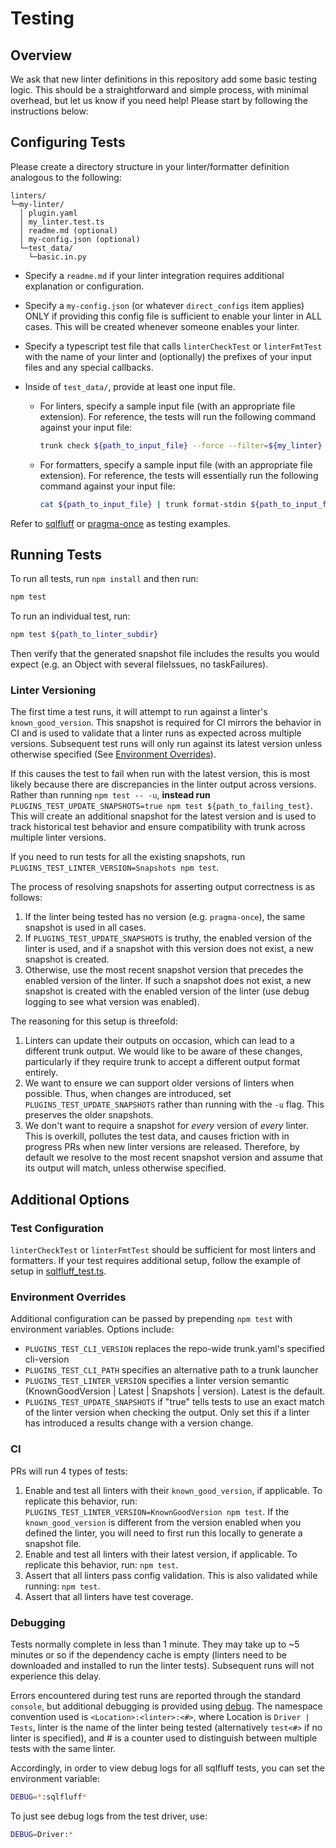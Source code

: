 # Testing

## Overview

We ask that new linter definitions in this repository add some basic testing logic. This should be a
straightforward and simple process, with minimal overhead, but let us know if you need help! Please
start by following the instructions below:

## Configuring Tests

Please create a directory structure in your linter/formatter definition analogous to the following:

```text
linters/
└─my-linter/
  │ plugin.yaml
  │ my_linter.test.ts
  │ readme.md (optional)
  │ my-config.json (optional)
  └─test_data/
    └─basic.in.py
```

- Specify a `readme.md` if your linter integration requires additional explanation or configuration.
- Specify a `my-config.json` (or whatever `direct_configs` item applies) ONLY if providing this
  config file is sufficient to enable your linter in ALL cases. This will be created whenever
  someone enables your linter.
- Specify a typescript test file that calls `linterCheckTest` or `linterFmtTest` with the name of
  your linter and (optionally) the prefixes of your input files and any special callbacks.
- Inside of `test_data/`, provide at least one input file.

  - For linters, specify a sample input file (with an appropriate file extension). For reference,
    the tests will run the following command against your input file:

    ```bash
    trunk check ${path_to_input_file} --force --filter=${my_linter} --output=json
    ```

  - For formatters, specify a sample input file (with an appropriate file extension). For reference,
    the tests will essentially run the following command against your input file:

    ```bash
    cat ${path_to_input_file} | trunk format-stdin ${path_to_input_file} --filter=${my_linter}
    ```

Refer to [sqlfluff](../linters/sqlfluff) or [pragma-once](../linters/pragma-once) as testing
examples.

## Running Tests

To run all tests, run `npm install` and then run:

```bash
npm test
```

To run an individual test, run:

```bash
npm test ${path_to_linter_subdir}
```

Then verify that the generated snapshot file includes the results you would expect (e.g. an Object
with several fileIssues, no taskFailures).

### Linter Versioning

The first time a test runs, it will attempt to run against a linter's `known_good_version`. This
snapshot is required for CI mirrors the behavior in CI and is used to validate that a linter runs as
expected across multiple versions. Subsequent test runs will only run against its latest version
unless otherwise specified (See [Environment Overrides](#environment-overrides)).

If this causes the test to fail when run with the latest version, this is most likely because there
are discrepancies in the linter output across versions. Rather than running `npm test -- -u`,
**instead run** `PLUGINS_TEST_UPDATE_SNAPSHOTS=true npm test ${path_to_failing_test}`. This will
create an additional snapshot for the latest version and is used to track historical test behavior
and ensure compatibility with trunk across multiple linter versions.

If you need to run tests for all the existing snapshots, run
`PLUGINS_TEST_LINTER_VERSION=Snapshots npm test`.

The process of resolving snapshots for asserting output correctness is as follows:

1. If the linter being tested has no version (e.g. `pragma-once`), the same snapshot is used in all
   cases.
2. If `PLUGINS_TEST_UPDATE_SNAPSHOTS` is truthy, the enabled version of the linter is used, and if a
   snapshot with this version does not exist, a new snapshot is created.
3. Otherwise, use the most recent snapshot version that precedes the enabled version of the linter.
   If such a snapshot does not exist, a new snapshot is created with the enabled version of the
   linter (use debug logging to see what version was enabled).

The reasoning for this setup is threefold:

1. Linters can update their outputs on occasion, which can lead to a different trunk output. We
   would like to be aware of these changes, particularly if they require trunk to accept a different
   output format entirely.
2. We want to ensure we can support older versions of linters when possible. Thus, when changes are
   introduced, set `PLUGINS_TEST_UPDATE_SNAPSHOTS` rather than running with the `-u` flag. This
   preserves the older snapshots.
3. We don't want to require a snapshot for _every_ version of _every_ linter. This is overkill,
   pollutes the test data, and causes friction with in progress PRs when new linter versions are
   released. Therefore, by default we resolve to the most recent snapshot version and assume that
   its output will match, unless otherwise specified.

## Additional Options

### Test Configuration

`linterCheckTest` or `linterFmtTest` should be sufficient for most linters and formatters. If your
test requires additional setup, follow the example of setup in
[sqlfluff_test.ts](../linters/sqlfluff/test/sqlfluff_test.ts).

### Environment Overrides

Additional configuration can be passed by prepending `npm test` with environment variables. Options
include:

- `PLUGINS_TEST_CLI_VERSION` replaces the repo-wide trunk.yaml's specified cli-version
- `PLUGINS_TEST_CLI_PATH` specifies an alternative path to a trunk launcher
- `PLUGINS_TEST_LINTER_VERSION` specifies a linter version semantic (KnownGoodVersion | Latest |
  Snapshots | version). Latest is the default.
- `PLUGINS_TEST_UPDATE_SNAPSHOTS` if "true" tells tests to use an exact match of the linter version
  when checking the output. Only set this if a linter has introduced a results change with a version
  change.

### CI

PRs will run 4 types of tests:

1. Enable and test all linters with their `known_good_version`, if applicable. To replicate this
   behavior, run: `PLUGINS_TEST_LINTER_VERSION=KnownGoodVersion npm test`. If the
   `known_good_version` is different from the version enabled when you defined the linter, you will
   need to first run this locally to generate a snapshot file.
2. Enable and test all linters with their latest version, if applicable. To replicate this behavior,
   run: `npm test`.
3. Assert that all linters pass config validation. This is also validated while running: `npm test`.
4. Assert that all linters have test coverage.

### Debugging

Tests normally complete in less than 1 minute. They may take up to ~5 minutes or so if the
dependency cache is empty (linters need to be downloaded and installed to run the linter tests).
Subsequent runs will not experience this delay.

Errors encountered during test runs are reported through the standard `console`, but additional
debugging is provided using [debug](https://www.npmjs.com/package/debug). The namespace convention
used is `<Location>:<linter>:<#>`, where Location is `Driver | Tests`, linter is the name of the
linter being tested (alternatively `test<#>` if no linter is specified), and # is a counter used to
distinguish between multiple tests with the same linter.

Accordingly, in order to view debug logs for all sqlfluff tests, you can set the environment
variable:

```bash
DEBUG=*:sqlfluff*
```

To just see debug logs from the test driver, use:

```bash
DEBUG=Driver:*
```

